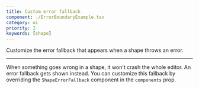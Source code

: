 ```yaml
---
title: Custom error fallback
component: ./ErrorBoundaryExample.tsx
category: ui
priority: 2
keywords: [shape]
---
```


Customize the error fallback that appears when a shape throws an error.

---

When something goes wrong in a shape, it won't crash the whole editor. An error fallback gets shown instead. You can customize this fallback by overriding the `ShapeErrorFallback` component in the `components` prop.
